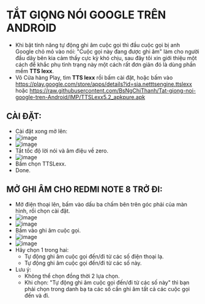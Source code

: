 # TẮT GIỌNG NÓI GOOGLE TRÊN ANDROID #

  - Khi bật tính năng tự động ghi âm cuộc gọi thì đầu cuộc gọi bị anh Google chỏ mỏ vào nói: "Cuộc gọi này đang được ghi âm" làm cho người đầu dây bên kia cảm thấy cực kỳ khó chịu, sau đây tôi xin giới thiệu một cách để khắc phụ tình trạng này một cách rất đơn giản đó là dùng phần mềm **TTS lexx**.
  - Vô Cửa hàng Play, tìm **TTS lexx** rồi bấm cài đặt, hoặc bấm vào https://play.google.com/store/apps/details?id=sia.netttsengine.ttslexx hoặc https://raw.githubusercontent.com/BsNgChiThanh/Tat-giong-noi-google-tren-Android/IMP/TTSLexx5.2_apkpure.apk

## CÀI ĐẶT: ##

  - Cài đặt xong mở lên:
  - ![image](https://github.com/BsNgChiThanh/Tat-giong-noi-google-tren-Android/assets/82578024/694e909d-1dfe-41e8-a1c2-348075833e31)
  - ![image](https://github.com/BsNgChiThanh/Tat-giong-noi-google-tren-Android/assets/82578024/bff5303c-88e5-499c-85b7-b8c3735a6406)
  - Tắt tốc độ lời nói và âm điệu về zero.
  - ![image](https://github.com/BsNgChiThanh/Tat-giong-noi-google-tren-Android/assets/82578024/6c70193b-8443-4f70-a106-076761443cba)
  - Bấm chọn TTSLexx.
  - Done.

## MỞ GHI ÂM CHO REDMI NOTE 8 TRỞ ĐI: ##

  - Mở điện thoại lên, bấm vào dấu ba chấm bên trên góc phải của màn hình, rồi chọn cài đặt.
  - ![image](https://github.com/BsNgChiThanh/Tat-giong-noi-google-tren-Android/assets/82578024/d0ab5e69-512a-4963-9625-1e206971ac8a)
  - ![image](https://github.com/BsNgChiThanh/Tat-giong-noi-google-tren-Android/assets/82578024/77ba93c1-76ce-477b-bbcb-243258a5baae)
  - Bấm vào ghi âm cuộc gọi.
  - ![image](https://github.com/BsNgChiThanh/Tat-giong-noi-google-tren-Android/assets/82578024/b849498b-33a0-4d65-a9c9-a13b99fa9de4)
  - ![image](https://github.com/BsNgChiThanh/Tat-giong-noi-google-tren-Android/assets/82578024/c1119075-5ea6-4f07-80b0-1ea63510f3b5)
  - Hãy chọn 1 trong hai:
    - Tự động ghi âm cuộc gọi đến/đi từ các số điện thoại lạ.
    - Tự động ghi âm cuộc gọi đến/đi từ các số này.
  - Lưu ý:
    - Không thể chọn đồng thời 2 lựa chọn.
    - Khi chọn: "Tự động ghi âm cuộc gọi đến/đi từ các số này" thì bạn phải chọn trong danh bạ ta các số cần ghi âm tất cả các cuộc gọi đến và đi.





